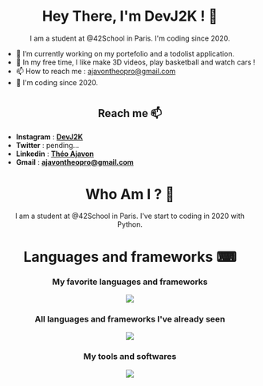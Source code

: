 <h1></h1>
<h1 align="center">Hey There, I'm DevJ2K ! 👋</h1>
<p align="center">I am a student at @42School in Paris. I'm coding since 2020.</p>

<!-- <a href="https://victorpreston.tech" target="_blank">**Website**</a> -->
- 🔭 I’m currently working on my portefolio and a todolist application.
- 💬 In my free time, I like make 3D videos, play basketball and watch cars !
- 📫 How to reach me : <a href="mailto:ajavontheopro@gmail.com">ajavontheopro@gmail.com</a>
- 📆 I'm coding since 2020.

<h1></h1>
<h2 align="center">Reach me 📫</h2>

- **Instagram** : [**DevJ2K**](https://www.instagram.com/devj2k) 
- **Twitter** : pending...
- **Linkedin** : [**Théo Ajavon**](https://www.linkedin.com/in/th%C3%A9o-ajavon-a43770268/)
- **Gmail** : <a href="mailto:ajavontheopro@gmail.com">**ajavontheopro@gmail.com**</a>


<h1></h1>
<h1 align="center">Who Am I ? 📖</h1>
<p align="center">I am a student at @42School in Paris. I've start to coding in 2020 with Python.</p>

<h1></h1>
<h1 align="center">Languages and frameworks ⌨</h1>

<h3 align="center">My favorite languages and frameworks</p>
<p align="center">
  
  <a href="https://skillicons.dev">
    <img src="https://skillicons.dev/icons?i=swift,flutter,dart,c,cpp,firebase,py,blender,js"/>
  </a>
</p>

<h3 align="center">All languages and frameworks I've already seen</p>
<p align="center">
  
  <a href="https://skillicons.dev">
    <img src="https://skillicons.dev/icons?i=html,css,threejs,cs,php" />
  </a>
</p>

<h3 align="center">My tools and softwares</p>
<p align="center">
  
  <a href="https://skillicons.dev">
    <img src="https://skillicons.dev/icons?i=vscode,pycharm,figma,github,blender" />
  </a>
</p>

<!--
<h1></h1>
<h1 align="center">My Story 📖</h1>
<p align="">En 2020, j'ai découvert la programmation avec Python. Etant quelqu'un de plûtot créatif, j'ai adoré l'idée de pouvoir créer ce que l'on souhaite avec des lignes de code. Donc en parallèle de mes cours, j'ai continué d'apprendre de mon côté de nouveaux langages et créer plusieurs projets comme des bots Discord, des jeux, des outils, .. pour identifier ce qui me plaît le plus. En 2022, j'ai commencé à m'intéresser aux développements d'applications mobiles et j'ai donc commencé à apprendre à créer mes propres applications. Durant cette période, je cherchais un moyen de monétiser mes créations et j'ai pu développer une application mobile pour le business d'une de mes connaissances ! Mais c'était difficile d'approcher des clients sans projet concret ou études. Je me suis donc renseigné sur les écoles qui pourrait m'intéresserait après le bac et on m'a parlé de 42, qui est l'une des meilleurs écoles d'informatique. En Septembre 2023, j'ai donc passé le concours d'entrée (la piscine) et me voilà maintenant étudiant à 42. En Mars 2024, j'ai achevé le tronc commun et maintenant il faut se spécialiser. Donc j'ai continué ma lancée dans le mobile afin de faire de la freelance et à long terme j'envisage d'aller dans l'intelligence artificielle. Voilà mon histoire :)</p>
-->

<!--
---

<h1 align="center">Github Stats ⚡</h1>

<p align="center">

  ![DevJ2K's GitHub stats](https://github-readme-stats.vercel.app/api?username=DevJ2K&show_icons=true&theme=radical)
  
  <img src="https://github-readme-stats.vercel.app/api/top-langs/?username=DevJ2K&layout=compact&theme=gotham" length="100" width="375">
</p>
-->

<!--
<details>
  <summary>GitHub Stats ⚡</summary>
  ![DevJ2K's GitHub stats](https://github-readme-stats.vercel.app/api?username=DevJ2K&show_icons=true&theme=radical)

  <img src="https://github-readme-stats.vercel.app/api/top-langs/?username=DevJ2K&layout=compact&theme=gotham" length="100" width="375">
</details>
-->
<!-- <p align="center">Heyy, I'm DevJ2K ! Content is almost there ...</p> -->

<!--
![DevJ2K's GitHub stats](https://github-readme-stats.vercel.app/api?username=DevJ2K&show_icons=true&theme=radical)

<img src="https://github-readme-stats.vercel.app/api/top-langs/?username=DevJ2K&layout=compact&theme=gotham" length="100" width="375">
-->

<!--
**DevJ2K/DevJ2K** is a ✨ _special_ ✨ repository because its `README.md` (this file) appears on your GitHub profile.

[![Anurag's GitHub stats](https://github-readme-stats.vercel.app/api?username=DevJ2K)](https://github.com/DevJ2K/github-readme-stats)
<img src="https://github-readme-stats.vercel.app/api?username=DevJ2K&show_icons=true&theme=gotham&?count_private=true&include_all_commits=true&theme=radical" length="100" width="450">
<img src="https://github-readme-stats-phi-jet.vercel.app/api?username=DevJ2K&show_icons=true&theme=gotham&?count_private=true&include_all_commits=true" length="100" width="450">

Here are some ideas to get you started:



- 🔭 I’m currently working on ...
- 🌱 I’m currently learning ...
- 👯 I’m looking to collaborate on ...
- 🤔 I’m looking for help with ...
- 💬 Ask me about ...
- 📫 How to reach me: ...
- 😄 Pronouns: ...
- ⚡ Fun fact: ...
-->
